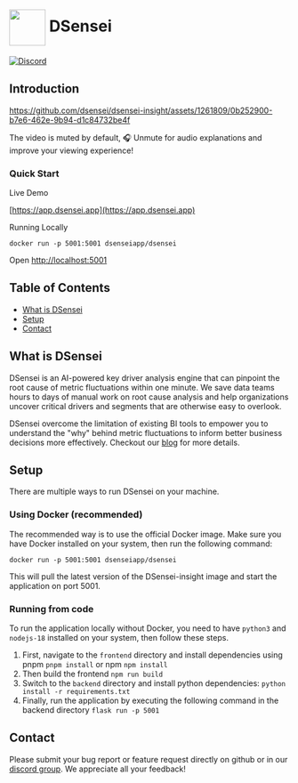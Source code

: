 # <img valign="middle" src="https://github.com/logunify/dsensei/blob/main/docs/images/logo.png" width="65" height="65"/> DSensei

[![Discord](https://img.shields.io/badge/discord-@DSensei-blue.svg?logo=discord)](https://discord.gg/B96nhQzX)

## Introduction

https://github.com/dsensei/dsensei-insight/assets/1261809/0b252900-b7e6-462e-9b94-d1c84732be4f

The video is muted by default, 🎧 Unmute for audio explanations and improve your viewing experience!

### Quick Start

Live Demo

[https://app.dsensei.app](https://app.dsensei.app)

Running Locally

```shell
docker run -p 5001:5001 dsenseiapp/dsensei
```

Open [http://localhost:5001](http://localhost:5001)

## Table of Contents

- [What is DSensei](#What-is-DSensei)
- [Setup](#Setup)
- [Contact](#Contact)

## What is DSensei

DSensei is an AI-powered key driver analysis engine that can
pinpoint the root cause of metric fluctuations within one minute. We
save data teams hours to days of manual work on root cause analysis
and help organizations uncover critical drivers and segments that
are otherwise easy to overlook.

DSensei overcome the limitation of existing BI tools to empower you
to understand the "why" behind metric fluctuations to inform better
business decisions more effectively. Checkout our [blog](https://www.dsensei.app/article/why-do-you-need-a-key-driver-analysis-engine) 
for more details.

## Setup

There are multiple ways to run DSensei on your machine.

### Using Docker (recommended)

The recommended way is to use the official Docker image. Make sure you have Docker installed on your system, then run the following command:

```shell
docker run -p 5001:5001 dsenseiapp/dsensei
```

This will pull the latest version of the DSensei-insight image and start the application on port 5001.

### Running from code

To run the application locally without Docker, you need to have `python3` and `nodejs-18` installed on your system, then follow these steps.

1. First, navigate to the `frontend` directory and install dependencies using pnpm `pnpm install` or npm `npm install`
2. Then build the frontend `npm run build`
3. Switch to the `backend` directory and install python dependencies: `python install -r requirements.txt`
4. Finally, run the application by executing the following command in the backend directory `flask run -p 5001`

## Contact

Please submit your bug report or feature request directly on github or in our [discord group](https://discord.gg/B96nhQzX). We appreciate all your feedback!
